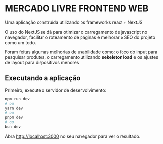 # MERCADO LIVRE FRONTEND WEB

Uma aplicação construída utilizando os frameworks react + NextJS

O uso do NextJS se dá para otimizar o carregamento de javascript no navegador, facilitar o roteamento de páginas e melhorar o SEO do projeto como um todo.

Foram feitas algumas melhorias de usabilidade como: o foco do input para pesquisar produtos, o carregamento utilizando **sekeleton load** e os ajustes de layout para dispositivos menores

## Executando a aplicação

Primeiro, execute o servidor de desenvolvimento:

```bash
npm run dev
# ou
yarn dev
# ou
pnpm dev
# ou
bun dev
```

Abra [http://localhost:3000](http://localhost:3000) no seu navegador para ver o resultado.
